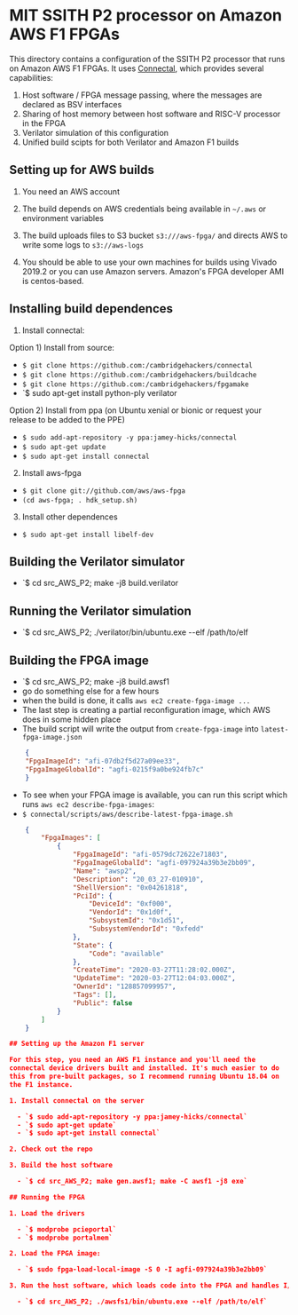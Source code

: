 # MIT SSITH P2 processor on Amazon AWS F1 FPGAs

This directory contains a configuration of the SSITH P2 processor that
runs on Amazon AWS F1 FPGAs. It uses
[Connectal](https://connectal.org), which provides several
capabilities:

1. Host software / FPGA message passing, where the messages are declared as BSV interfaces
2. Sharing of host memory between host software and RISC-V processor in the FPGA
3. Verilator simulation of this configuration
4. Unified build scipts for both Verilator and Amazon F1 builds

## Setting up for AWS builds

1. You need an AWS account

2. The build depends on AWS credentials being available in `~/.aws` or environment variables

3. The build uploads files to S3 bucket `s3:///aws-fpga/` and directs AWS to write some logs to `s3://aws-logs`

4. You should be able to use your own machines for builds using Vivado
2019.2 or you can use Amazon servers. Amazon's FPGA developer AMI is
centos-based.

## Installing build dependences

1. Install connectal:

  Option 1) Install from source:
  
  - `$ git clone https://github.com:/cambridgehackers/connectal`
  - `$ git clone https://github.com:/cambridgehackers/buildcache`
  - `$ git clone https://github.com:/cambridgehackers/fpgamake`
  - `$ sudo apt-get install python-ply verilator

  Option 2) Install from ppa (on Ubuntu xenial or bionic or request your release to be added to the PPE)

  - `$ sudo add-apt-repository -y ppa:jamey-hicks/connectal`
  - `$ sudo apt-get update`
  - `$ sudo apt-get install connectal`

2. Install aws-fpga

  - `$ git clone git://github.com/aws/aws-fpga`
  - `(cd aws-fpga; . hdk_setup.sh)`

3. Install other dependences

  - `$ sudo apt-get install libelf-dev`

## Building the Verilator simulator

  - `$ cd src_AWS_P2; make -j8 build.verilator

## Running the Verilator simulation

  - `$ cd src_AWS_P2; ./verilator/bin/ubuntu.exe --elf /path/to/elf

## Building the FPGA image

  - `$ cd src_AWS_P2; make -j8 build.awsf1
  - go do something else for a few hours
  - when the build is done, it calls `aws ec2 create-fpga-image ...`
  - The last step is creating a partial reconfiguration image, which AWS does in some hidden place
  - The build script will write the output from `create-fpga-image` into `latest-fpga-image.json`

```JSON
    {
    "FpgaImageId": "afi-07db2f5d27a09ee33",
    "FpgaImageGlobalId": "agfi-0215f9a0be924fb7c"
    }
```

  - To see when your FPGA image is available, you can run this script which runs `aws ec2 describe-fpga-images`:
  - `$ connectal/scripts/aws/describe-latest-fpga-image.sh `
```JSON
    {
        "FpgaImages": [
            {
                "FpgaImageId": "afi-0579dc72622e71803",
                "FpgaImageGlobalId": "agfi-097924a39b3e2bb09",
                "Name": "awsp2",
                "Description": "20_03_27-010910",
                "ShellVersion": "0x04261818",
                "PciId": {
                    "DeviceId": "0xf000",
                    "VendorId": "0x1d0f",
                    "SubsystemId": "0x1d51",
                    "SubsystemVendorId": "0xfedd"
                },
                "State": {
                    "Code": "available"
                },
                "CreateTime": "2020-03-27T11:28:02.000Z",
                "UpdateTime": "2020-03-27T12:04:03.000Z",
                "OwnerId": "128857099957",
                "Tags": [],
                "Public": false
            }
        ]
    }

## Setting up the Amazon F1 server

For this step, you need an AWS F1 instance and you'll need the
connectal device drivers built and installed. It's much easier to do
this from pre-built packages, so I recommend running Ubuntu 18.04 on
the F1 instance.

1. Install connectal on the server

  - `$ sudo add-apt-repository -y ppa:jamey-hicks/connectal`
  - `$ sudo apt-get update`
  - `$ sudo apt-get install connectal`

2. Check out the repo

3. Build the host software

  - `$ cd src_AWS_P2; make gen.awsf1; make -C awsf1 -j8 exe`

## Running the FPGA

1. Load the drivers

  - `$ modprobe pcieportal`
  - `$ modprobe portalmem`

2. Load the FPGA image:

  - `$ sudo fpga-load-local-image -S 0 -I agfi-097924a39b3e2bb09`

3. Run the host software, which loads code into the FPGA and handles I/O requests from the RISC-V CPU:

  - `$ cd src_AWS_P2; ./awsfs1/bin/ubuntu.exe --elf /path/to/elf`

